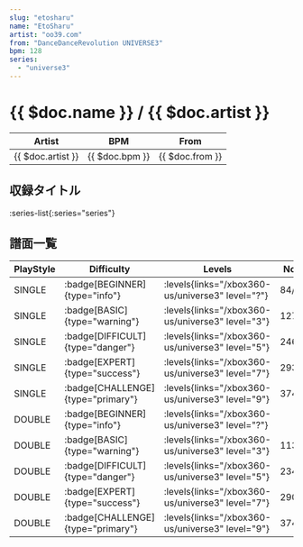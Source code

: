 ```yaml
---
slug: "etosharu"
name: "EtoSharu"
artist: "oo39.com"
from: "DanceDanceRevolution UNIVERSE3"
bpm: 128
series:
  - "universe3"
---
```


# {{ $doc.name }} / {{ $doc.artist }}

|Artist|BPM|From|
|------|---|----|
|{{ $doc.artist }}|{{ $doc.bpm }}|{{ $doc.from }}|

## 収録タイトル

:series-list{:series="series"}

## 譜面一覧

|PlayStyle|Difficulty|Levels|Notes|Movie|
|---------|----------|------|-----|-----|
|SINGLE| :badge[BEGINNER]{type="info"}| :levels{links="/xbox360-us/universe3" level="?"}|84/3||
|SINGLE| :badge[BASIC]{type="warning"}| :levels{links="/xbox360-us/universe3" level="3"}|127/2||
|SINGLE| :badge[DIFFICULT]{type="danger"}| :levels{links="/xbox360-us/universe3" level="5"}|246/6||
|SINGLE| :badge[EXPERT]{type="success"}| :levels{links="/xbox360-us/universe3" level="7"}|293/28||
|SINGLE| :badge[CHALLENGE]{type="primary"}| :levels{links="/xbox360-us/universe3" level="9"}|374/36||
|DOUBLE| :badge[BEGINNER]{type="info"}| :levels{links="/xbox360-us/universe3" level="?"}|||
|DOUBLE| :badge[BASIC]{type="warning"}| :levels{links="/xbox360-us/universe3" level="3"}|113/5||
|DOUBLE| :badge[DIFFICULT]{type="danger"}| :levels{links="/xbox360-us/universe3" level="5"}|234/17||
|DOUBLE| :badge[EXPERT]{type="success"}| :levels{links="/xbox360-us/universe3" level="7"}|290/28||
|DOUBLE| :badge[CHALLENGE]{type="primary"}| :levels{links="/xbox360-us/universe3" level="9"}|374/34||
